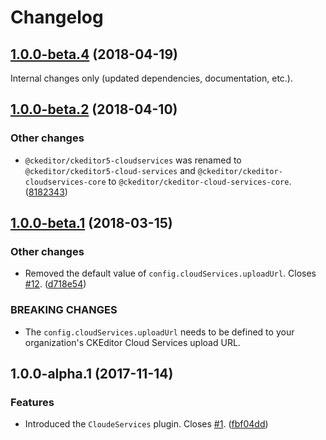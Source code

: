 Changelog
=========

## [1.0.0-beta.4](https://github.com/ckeditor/ckeditor5-cloud-services/compare/v1.0.0-beta.2...v1.0.0-beta.4) (2018-04-19)

Internal changes only (updated dependencies, documentation, etc.).


## [1.0.0-beta.2](https://github.com/ckeditor/ckeditor5-cloud-services/compare/v1.0.0-beta.1...v1.0.0-beta.2) (2018-04-10)

### Other changes

* `@ckeditor/ckeditor5-cloudservices` was renamed to `@ckeditor/ckeditor5-cloud-services` and `@ckeditor/ckeditor-cloudservices-core` to `@ckeditor/ckeditor-cloud-services-core`. ([8182343](https://github.com/ckeditor/ckeditor5-cloud-services/commit/8182343))


## [1.0.0-beta.1](https://github.com/ckeditor/ckeditor5-cloud-services/compare/v1.0.0-alpha.1...v1.0.0-beta.1) (2018-03-15)

### Other changes

* Removed the default value of `config.cloudServices.uploadUrl`. Closes [#12](https://github.com/ckeditor/ckeditor5-cloud-services/issues/12). ([d718e54](https://github.com/ckeditor/ckeditor5-cloud-services/commit/d718e54))

### BREAKING CHANGES

* The `config.cloudServices.uploadUrl` needs to be defined to your organization's CKEditor Cloud Services upload URL.


## 1.0.0-alpha.1 (2017-11-14)

### Features

* Introduced the `CloudeServices` plugin. Closes [#1](https://github.com/ckeditor/ckeditor5-cloud-services/issues/1). ([fbf04dd](https://github.com/ckeditor/ckeditor5-cloud-services/commit/fbf04dd))
